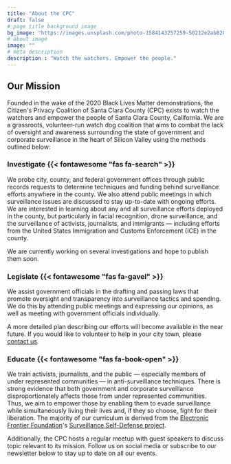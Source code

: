 ```yaml
---
title: "About the CPC"
draft: false
# page title background image
bg_image: "https://images.unsplash.com/photo-1584143257259-50212e2ab820?ixlib=rb-1.2.1&ixid=eyJhcHBfaWQiOjEyMDd9&auto=format&fit=crop&w=1267&q=80"
# about image
image: ""
# meta description
description : "Watch the watchers. Empower the people."
---
```


## Our Mission
Founded in the wake of the 2020 Black Lives Matter demonstrations, the Citizen's Privacy Coalition of Santa Clara County (CPC) exists to watch the watchers and empower the people of Santa Clara County, California. We are a grassroots, volunteer-run watch dog coalition that aims to combat the lack of oversight and awareness surrounding the state of government and corporate surveillance in the heart of Silicon Valley using the methods outlined below:

### Investigate {{< fontawesome "fas fa-search" >}}
We probe city, county, and federal government offices through public records requests to determine techniques and funding behind surveillance efforts anywhere in the county. We also attend public meetings in which surveillance issues are discussed to stay up-to-date with ongoing efforts. We are interested in learning about any and all surveillance efforts deployed in the county, but particularly in facial recognition, drone surveillance, and the surveillance of activists, journalists, and immigrants — including efforts from the United States Immigration and Customs Enforcement (ICE) in the county. 

We are currently working on several investigations and hope to publish them soon.

### Legislate {{< fontawesome "fas fa-gavel" >}}
We assist government officials in the drafting and passing laws that promote oversight and transparency into surveillance tactics and spending. We do this by attending public meetings and expressing our opinions, as well as meeting with government officials individually. 

A more detailed plan describing our efforts will become available in the near future. If you would like to volunteer to help in your city town, please [contact us](/contact).

### Educate {{< fontawesome "fas fa-book-open" >}}
We train activists, journalists, and the public — especially members of under represented communities — in anti-surveillance techniques. There is strong evidence that both government and corporate surveillance disproportionately affects those from under represented communities. Thus, we aim to empower those by enabling them to evade surveillance while simultaneously living their lives and, if they so choose, fight for their liberation. The majority of our curriculum is derived from the [Electronic Frontier Foundation](https://eff.org/)'s [Surveillance Self-Defense project](https://ssd.eff.org/).

Additionally, the CPC hosts a regular meetup with guest speakers to discuss topic relevant to its mission. Follow us on social media or subscribe to our newsletter below to stay up to date on all our events. 
